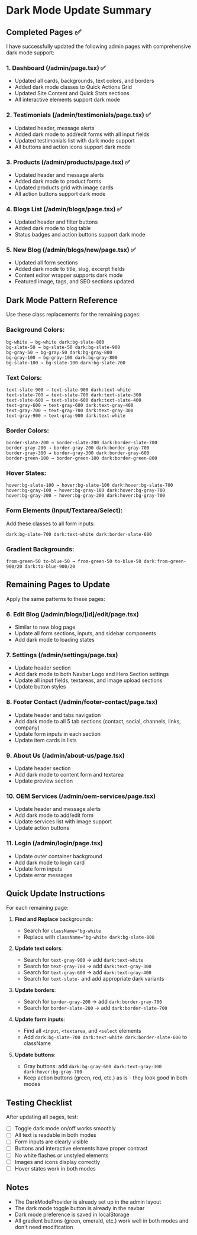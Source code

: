 # Dark Mode Update Summary

## Completed Pages ✅

I have successfully updated the following admin pages with comprehensive dark mode support:

### 1. Dashboard (/admin/page.tsx) ✅
- Updated all cards, backgrounds, text colors, and borders
- Added dark mode classes to Quick Actions Grid
- Updated Site Content and Quick Stats sections
- All interactive elements support dark mode

### 2. Testimonials (/admin/testimonials/page.tsx) ✅
- Updated header, message alerts
- Added dark mode to add/edit forms with all input fields
- Updated testimonials list with dark mode support
- All buttons and action icons support dark mode

### 3. Products (/admin/products/page.tsx) ✅
- Updated header and message alerts
- Added dark mode to product forms
- Updated products grid with image cards
- All action buttons support dark mode

### 4. Blogs List (/admin/blogs/page.tsx) ✅
- Updated header and filter buttons
- Added dark mode to blog table
- Status badges and action buttons support dark mode

### 5. New Blog (/admin/blogs/new/page.tsx) ✅
- Updated all form sections
- Added dark mode to title, slug, excerpt fields
- Content editor wrapper supports dark mode
- Featured image, tags, and SEO sections updated

## Dark Mode Pattern Reference

Use these class replacements for the remaining pages:

### Background Colors:
```
bg-white → bg-white dark:bg-slate-800
bg-slate-50 → bg-slate-50 dark:bg-slate-900
bg-gray-50 → bg-gray-50 dark:bg-gray-800
bg-gray-100 → bg-gray-100 dark:bg-gray-800
bg-slate-100 → bg-slate-100 dark:bg-slate-700
```

### Text Colors:
```
text-slate-900 → text-slate-900 dark:text-white
text-slate-700 → text-slate-700 dark:text-slate-300
text-slate-600 → text-slate-600 dark:text-slate-400
text-gray-600 → text-gray-600 dark:text-gray-400
text-gray-700 → text-gray-700 dark:text-gray-300
text-gray-900 → text-gray-900 dark:text-white
```

### Border Colors:
```
border-slate-200 → border-slate-200 dark:border-slate-700
border-gray-200 → border-gray-200 dark:border-gray-700
border-gray-300 → border-gray-300 dark:border-gray-600
border-green-100 → border-green-100 dark:border-green-800
```

### Hover States:
```
hover:bg-slate-100 → hover:bg-slate-100 dark:hover:bg-slate-700
hover:bg-gray-100 → hover:bg-gray-100 dark:hover:bg-gray-700
hover:bg-gray-200 → hover:bg-gray-200 dark:hover:bg-gray-700
```

### Form Elements (Input/Textarea/Select):
Add these classes to all form inputs:
```
dark:bg-slate-700 dark:text-white dark:border-slate-600
```

### Gradient Backgrounds:
```
from-green-50 to-blue-50 → from-green-50 to-blue-50 dark:from-green-900/20 dark:to-blue-900/20
```

## Remaining Pages to Update

Apply the same patterns to these pages:

### 6. Edit Blog (/admin/blogs/[id]/edit/page.tsx)
- Similar to new blog page
- Update all form sections, inputs, and sidebar components
- Add dark mode to loading states

### 7. Settings (/admin/settings/page.tsx)
- Update header section
- Add dark mode to both Navbar Logo and Hero Section settings
- Update all input fields, textareas, and image upload sections
- Update button styles

### 8. Footer Contact (/admin/footer-contact/page.tsx)
- Update header and tabs navigation
- Add dark mode to all 5 tab sections (contact, social, channels, links, company)
- Update form inputs in each section
- Update item cards in lists

### 9. About Us (/admin/about-us/page.tsx)
- Update header section
- Add dark mode to content form and textarea
- Update preview section

### 10. OEM Services (/admin/oem-services/page.tsx)
- Update header and message alerts
- Add dark mode to add/edit form
- Update services list with image support
- Update action buttons

### 11. Login (/admin/login/page.tsx)
- Update outer container background
- Add dark mode to login card
- Update form inputs
- Update error messages

## Quick Update Instructions

For each remaining page:

1. **Find and Replace** backgrounds:
   - Search for `className="bg-white`
   - Replace with `className="bg-white dark:bg-slate-800`

2. **Update text colors**:
   - Search for `text-gray-900` → add `dark:text-white`
   - Search for `text-gray-700` → add `dark:text-gray-300`
   - Search for `text-gray-600` → add `dark:text-gray-400`
   - Search for `text-slate-` and add appropriate dark variants

3. **Update borders**:
   - Search for `border-gray-200` → add `dark:border-gray-700`
   - Search for `border-slate-200` → add `dark:border-slate-700`

4. **Update form inputs**:
   - Find all `<input`, `<textarea`, and `<select` elements
   - Add `dark:bg-slate-700 dark:text-white dark:border-slate-600` to className

5. **Update buttons**:
   - Gray buttons: add `dark:bg-gray-600 dark:text-gray-300 dark:hover:bg-gray-700`
   - Keep action buttons (green, red, etc.) as is - they look good in both modes

## Testing Checklist

After updating all pages, test:
- [ ] Toggle dark mode on/off works smoothly
- [ ] All text is readable in both modes
- [ ] Form inputs are clearly visible
- [ ] Buttons and interactive elements have proper contrast
- [ ] No white flashes or unstyled elements
- [ ] Images and icons display correctly
- [ ] Hover states work in both modes

## Notes
- The DarkModeProvider is already set up in the admin layout
- The dark mode toggle button is already in the navbar
- Dark mode preference is saved in localStorage
- All gradient buttons (green, emerald, etc.) work well in both modes and don't need modification
